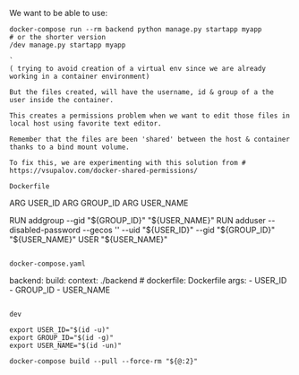
We want to be able to use:
```
docker-compose run --rm backend python manage.py startapp myapp
# or the shorter version
/dev manage.py startapp myapp 

`
( trying to avoid creation of a virtual env since we are already working in a container environment)

But the files created, will have the username, id & group of a the user inside the container.

This creates a permissions problem when we want to edit those files in local host using favorite text editor.

Remember that the files are been 'shared' between the host & container thanks to a bind mount volume.

To fix this, we are experimenting with this solution from # https://vsupalov.com/docker-shared-permissions/

Dockerfile
```
ARG USER_ID
ARG GROUP_ID
ARG USER_NAME

RUN addgroup --gid "${GROUP_ID}" "${USER_NAME}"
RUN adduser --disabled-password --gecos '' --uid "${USER_ID}" --gid "${GROUP_ID}" "${USER_NAME}"
USER "${USER_NAME}"
```

docker-compose.yaml
```
  backend:
    build:
      context: ./backend
      # dockerfile: Dockerfile
      args:
        - USER_ID
        - GROUP_ID
        - USER_NAME
```

dev
```
    export USER_ID="$(id -u)"  
    export GROUP_ID="$(id -g)"
    export USER_NAME="$(id -un)"
  
    docker-compose build --pull --force-rm "${@:2}"
```